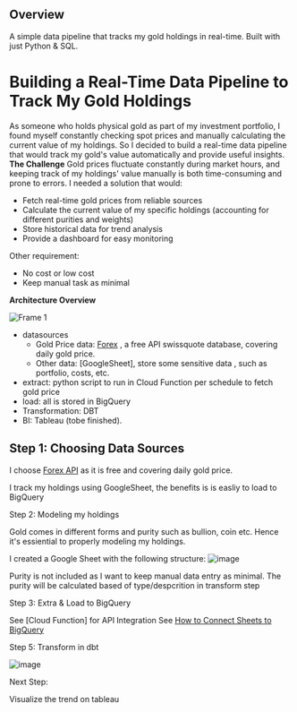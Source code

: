 
## Overview
A simple data pipeline that tracks my gold holdings in real-time. Built with just Python & SQL.

# Building a Real-Time Data Pipeline to Track My Gold Holdings
As someone who holds physical gold as part of my investment portfolio, I found myself constantly checking spot prices and manually calculating the current value of my holdings. So I decided to build a real-time data pipeline that would track my gold's value automatically and provide useful insights.
**The Challenge**
Gold prices fluctuate constantly during market hours, and keeping track of my holdings' value manually is both time-consuming and prone to errors. I needed a solution that would:
* Fetch real-time gold prices from reliable sources
* Calculate the current value of my specific holdings (accounting for different purities and weights)
* Store historical data for trend analysis
* Provide a dashboard for easy monitoring

Other requirement:
* No cost or low cost
* Keep manual task as minimal
  
**Architecture Overview**
  
![Frame 1](https://github.com/user-attachments/assets/536acab5-86a9-42fe-b745-f93a95783dda)

* datasources
  * Gold Price data: [Forex](https://forex-data-feed.swissquote.com/public-quotes/bboquotes/instrument/XAU/EUR) , a free API swissquote database, covering daily gold price.
  * Other data: [GoogleSheet], store some sensitive data , such as portfolio, costs, etc.
* extract: python script to run in Cloud Function per schedule to fetch gold price
* load: all is stored in BigQuery
* Transformation: DBT
* BI: Tableau (tobe finished).

## Step 1: Choosing Data Sources
I choose [Forex API](https://forex-data-feed.swissquote.com/public-quotes/bboquotes/instrument/XAU/EUR) as it is free and covering daily gold price.

I track my holdings using GoogleSheet, the benefits is is easliy to load to BigQuery

Step 2: Modeling my holdings

Gold comes in different forms and purity such as bullion, coin etc. Hence it's essiential to properly modeling my holdings. 

I created a Google Sheet with the following structure:
![image](https://github.com/user-attachments/assets/be5b645b-a627-4879-875e-b202d397f089)

Purity is not included as I want to keep manual data entry as minimal. The purity will be calculated based of type/despcrition in transform step

Step 3: Extra & Load to BigQuery

See [Cloud Function] for API Integration 
See [How to Connect Sheets to BigQuery ](https://support.google.com/docs/answer/9702507?hl=en)

Step 5: Transform in dbt

![image](https://github.com/user-attachments/assets/0d809761-a93a-4421-b1d2-39085fb8f1b1)


Next Step: 

Visualize the trend on tableau

